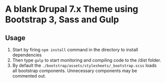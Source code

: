 # A blank Drupal 7.x Theme using Bootstrap 3, Sass and Gulp

## Usage

1. Start by firing <code>npm install</code> command in the directory to install dependencies
2. Then type <code>gulp</code> to start monitoring and compiling code to the /dist folder.
3. By default the <code>./bootstrap/assets/stylesheets/_bootstrap.scss</code> loads all bootstrap components. Unnecessary components may be commented out.

